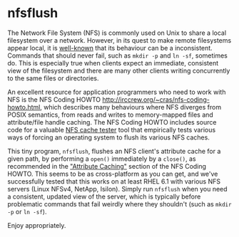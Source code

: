 nfsflush
========

The Network File System (NFS) is commonly used on Unix to share a
local filesystem over a network.  However, in its quest to make remote
filesystems appear local, it is
[well-known](https://twitter.com/mjdominus/status/55735733578768385)
that its behaviour can be a inconsistent.  Commands that should never
fail, such as `mkdir -p` and `ln -sf`, sometimes do.  This is
especially true when clients expect an immediate, consistent view of
the filesystem and there are many other clients writing concurrently
to the same files or directories.

An excellent resource for application programmers who need to work
with NFS is the NFS Coding HOWTO
<http://irccrew.org/~cras/nfs-coding-howto.html>, which describes many
behaviours where NFS diverges from POSIX semantics, from reads and
writes to memory-mapped files and attribute/file handle caching.  The
NFS Coding HOWTO includes source code for a valuable
[NFS cache tester](http://dovecot.org/tools/nfstest.c) tool that
empirically tests various ways of forcing an operating system to
flush its various NFS caches.

This tiny program, `nfsflush`, flushes an NFS client's attribute cache
for a given path, by performing a `open()` immediately by a `close()`,
as recommended in the
["Attribute Caching"](http://irccrew.org/~cras/nfs-coding-howto.html#attrcache)
section of the NFS Coding HOWTO.  This seems to be as cross-platform
as you can get, and we've successfully tested that this works on at
least RHEL 6.1 with various NFS servers (Linux NFSv4, NetApp, Isilon).
Simply run `nfsflush` when you need a consistent, updated view of the
server, which is typically before problematic commands that fail
weirdly where they shouldn't (such as `mkdir -p` or `ln -sf`).

Enjoy appropriately.

